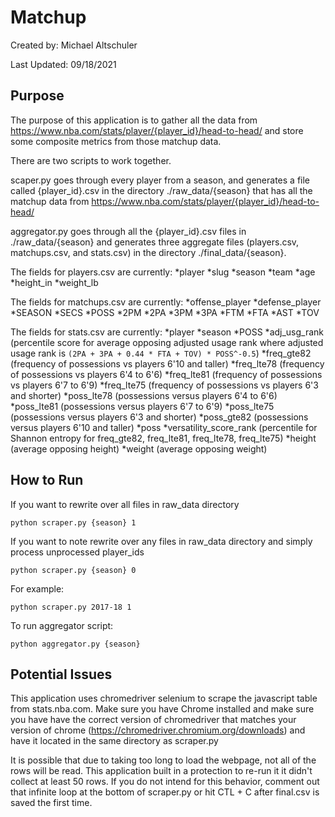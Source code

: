 # Matchup

Created by: Michael Altschuler

Last Updated: 09/18/2021

## Purpose

The purpose of this application is to gather all the data from https://www.nba.com/stats/player/{player_id}/head-to-head/ and store some composite metrics from those matchup data.

There are two scripts to work together.

scaper.py goes through every player from a season, and generates a file called {player_id}.csv in the directory ./raw_data/{season} that has all the matchup data from https://www.nba.com/stats/player/{player_id}/head-to-head/

aggregator.py goes through all the {player_id}.csv files in ./raw_data/{season} and generates three aggregate files (players.csv, matchups.csv, and stats.csv) in the directory ./final_data/{season}.

The fields for players.csv are currently:
*player
*slug
*season
*team
*age
*height_in
*weight_lb

The fields for matchups.csv are currently:
*offense_player
*defense_player
*SEASON
*SECS
*POSS
*2PM
*2PA
*3PM
*3PA
*FTM
*FTA
*AST
*TOV

The fields for stats.csv are currently:
*player
*season
*POSS
*adj_usg_rank (percentile score for average opposing adjusted usage rank where adjusted usage rank is ``` (2PA + 3PA + 0.44 * FTA + TOV) * POSS^-0.5 ```)
*freq_gte82 (frequency of possessions vs players 6'10 and taller)
*freq_lte78 (frequency of possessions vs players 6'4 to 6'6)
*freq_lte81 (frequency of possessions vs players 6'7 to 6'9)
*freq_lte75 (frequency of possessions vs players 6'3 and shorter)
*poss_lte78 (possessions versus players 6'4 to 6'6)
*poss_lte81 (possessions versus players 6'7 to 6'9)
*poss_lte75 (possessions versus players 6'3 and shorter)
*poss_gte82 (possessions versus players 6'10 and taller)
*poss
*versatility_score_rank (percentile for Shannon entropy for freq_gte82, freq_lte81, freq_lte78, freq_lte75)
*height (average opposing height)
*weight (average opposing weight)

## How to Run

If you want to rewrite over all files in raw_data directory

```
python scraper.py {season} 1
```

If you want to note rewrite over any files in raw_data directory and simply process unprocessed player_ids

```
python scraper.py {season} 0
```


For example:
```
python scraper.py 2017-18 1
```

To run aggregator script:

```
python aggregator.py {season}
```

## Potential Issues

This application uses chromedriver selenium to scrape the javascript table from stats.nba.com.  Make sure you have Chrome installed and make sure you have have the correct version of chromedriver that matches your version of chrome (https://chromedriver.chromium.org/downloads) and have it located in the same directory as scraper.py

It is possible that due to taking too long to load the webpage, not all of the rows will be read.  This application built in a protection to re-run it it didn't collect at least 50 rows. If you do not intend for this behavior, comment out that infinite loop at the bottom of scraper.py or hit CTL + C  after final.csv is saved the first time.
